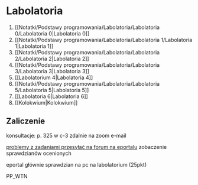 # Labolatoria
1. [[Notatki/Podstawy programowania/Labolatoria/Labolatoria 0/Labolatoria 0|Labolatoria 0]]
2. [[Notatki/Podstawy programowania/Labolatoria/Labolatoria 1/Labolatoria 1|Labolatoria 1]]
3. [[Notatki/Podstawy programowania/Labolatoria/Labolatoria 2/Labolatoria 2|Labolatoria 2]]
4. [[Notatki/Podstawy programowania/Labolatoria/Labolatoria 3/Labolatoria 3|Labolatoria 3]]
5. [[Labolatorium 4|Labolatoria 4]]
6. [[Notatki/Podstawy programowania/Labolatoria/Labolatoria 5/Labolatoria 5|Labolatoria 5]]
7. [[Labolatoria 6|Labolatoria 6]]
8. [[Kolokwium|Kolokwium]]

## Zaliczenie
konsultacje:
p. 325 w c-3
zdalnie na zoom
e-mail

[problemy z zadaniami przesyłać na forum na eportalu](https://eportal.pwr.edu.pl/mod/forum/view.php?id=86223)
zobaczenie sprawdzianów ocenionych

eportal głównie
sprawdzian na pc na labolatorium (25pkt)



PP_WTN



